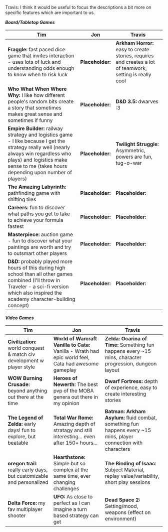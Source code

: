 Travis: I think it would be useful to focus the descriptions a bit more on specific features which are important to us.

***Board/Tabletop Games***

Tim | Jon | Travis  
--- | --- | ---  
**Fraggle:** fast paced dice game that invites interaction - uses lots of luck and understanding odds enough to know when to risk luck  | **Placeholder:** | **Arkham Horror:** easy to create stories, requires and creates a lot of teamwork, setting is really cool
**Who What When Where Why:** I like how different people's random bits create a story that sometimes makes great sense and sometimes if funny | **Placeholder:** | **D&D 3.5:** dwarves :3
**Empire Builder:** railway strategy and logistics game - I like because I get the strategy really well (nearly always win regardless who plays) and logistics make sense to me (takes hours depending upon number of players) | **Placeholder:** | **Twilight Struggle:** Asymmetric, powers are fun, tug-o-war 
**The Amazing Labyrinth:** pathfinding game with shifting tiles | **Placeholder:** | **Placeholder:** 
**Careers:** fun to discover what paths you get to take to achieve your formula fastest | **Placeholder:** | **Placeholder:** 
**Masterpiece:** auction game - fun to discover what your paintings are worth and try to outsmart other players | **Placeholder:** | **Placeholder:** 
**D&D:** probably played more hours of this during high school than all other games combined (I'll throw in Traveler - a sci-fi version which also inspired the academy character-building concept) | **Placeholder:** | **Placeholder:** 

***Video Games*** 

Tim | Jon | Travis  
--- | --- | ---  
**Civilization:** world conquest & match civ development w player style  | **World of Warcraft Vanilla to Cata:** Vanilla - Wrath had epic world feel, Cata had awesome gameplay | **Zelda: Ocarina of Time:** Something fun happens every ~15 mins, character progression, dungeon layout |   
**WOW Burning Crusade:** beyond anything out there at the time | **Heroes of Newerth:** The best pvp of the MOBA genera out there in my opinion | **Dwarf Fortress:** depth of experience, easy to create interesting stories |
**The Legend of Zelda:** early days! fun to explore, but beatable  |  **Total War Rome:** Amazing depth of stratagy and still interesting... even after 150+ hours... | **Batman: Arkham Asylum:** fluid combat, something fun happens every ~15 mins, player connection with characters | 
**oregon trail:** really early days, but customizable and personalized | **Hearthstone:** Simple but so complex at the same time, ever changing challenges | **The Binding of Isaac:** Subject Material, replay value/variability, short play sessions | 
**Delta Force:** my fav multiplayer shooter | **UFO:** As close to perfect as I can imagine a turn based strategy can get | **Dead Space 2:** Setting/mood, weapons (effect on environment) |  

